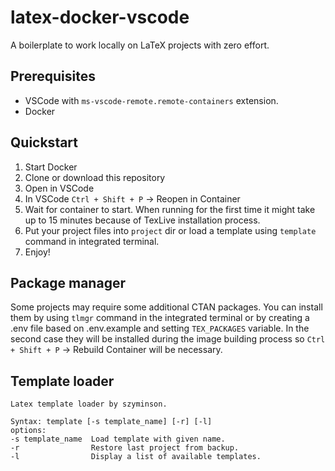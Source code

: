 # latex-docker-vscode
A boilerplate to work locally on LaTeX projects with zero effort.
## Prerequisites
* VSCode with `ms-vscode-remote.remote-containers` extension.
* Docker
## Quickstart

1. Start Docker
2. Clone or download this repository
3. Open in VSCode
4. In VSCode `Ctrl + Shift + P` -> Reopen in Container
5. Wait for container to start. When running for the first time it might take up to 15 minutes because of TexLive installation process.
6. Put your project files into `project` dir or load a template using `template` command in integrated terminal.
7. Enjoy!

## Package manager
Some projects may require some additional CTAN packages. You can install them by using `tlmgr` command in the integrated terminal or by creating a .env file based on .env.example and setting `TEX_PACKAGES` variable. In the second case they will be installed during the image building process so `Ctrl + Shift + P` -> Rebuild Container will be necessary.

## Template loader
```
Latex template loader by szyminson.

Syntax: template [-s template_name] [-r] [-l]
options:
-s template_name  Load template with given name.
-r                Restore last project from backup.
-l                Display a list of available templates.
```
